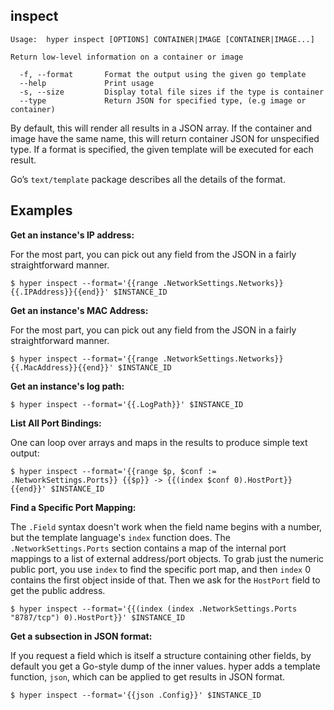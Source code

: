 ## inspect

	Usage:	hyper inspect [OPTIONS] CONTAINER|IMAGE [CONTAINER|IMAGE...]

	Return low-level information on a container or image

	  -f, --format       Format the output using the given go template
	  --help             Print usage
   	  -s, --size         Display total file sizes if the type is container
	  --type             Return JSON for specified type, (e.g image or container)

By default, this will render all results in a JSON array. If the container and image have the same name, this will return container JSON for unspecified type. If a format is specified, the given template will be executed for each result.

Go’s `text/template` package describes all the details of the format.

## Examples

**Get an instance's IP address:**

For the most part, you can pick out any field from the JSON in a fairly
straightforward manner.

    $ hyper inspect --format='{{range .NetworkSettings.Networks}}{{.IPAddress}}{{end}}' $INSTANCE_ID

**Get an instance's MAC Address:**

For the most part, you can pick out any field from the JSON in a fairly
straightforward manner.

    $ hyper inspect --format='{{range .NetworkSettings.Networks}}{{.MacAddress}}{{end}}' $INSTANCE_ID

**Get an instance's log path:**

    $ hyper inspect --format='{{.LogPath}}' $INSTANCE_ID

**List All Port Bindings:**

One can loop over arrays and maps in the results to produce simple text
output:

    $ hyper inspect --format='{{range $p, $conf := .NetworkSettings.Ports}} {{$p}} -> {{(index $conf 0).HostPort}} {{end}}' $INSTANCE_ID

**Find a Specific Port Mapping:**

The `.Field` syntax doesn't work when the field name begins with a
number, but the template language's `index` function does. The
`.NetworkSettings.Ports` section contains a map of the internal port
mappings to a list of external address/port objects. To grab just the
numeric public port, you use `index` to find the specific port map, and
then `index` 0 contains the first object inside of that. Then we ask for
the `HostPort` field to get the public address.

    $ hyper inspect --format='{{(index (index .NetworkSettings.Ports "8787/tcp") 0).HostPort}}' $INSTANCE_ID

**Get a subsection in JSON format:**

If you request a field which is itself a structure containing other
fields, by default you get a Go-style dump of the inner values.
hyper adds a template function, `json`, which can be applied to get
results in JSON format.

    $ hyper inspect --format='{{json .Config}}' $INSTANCE_ID
